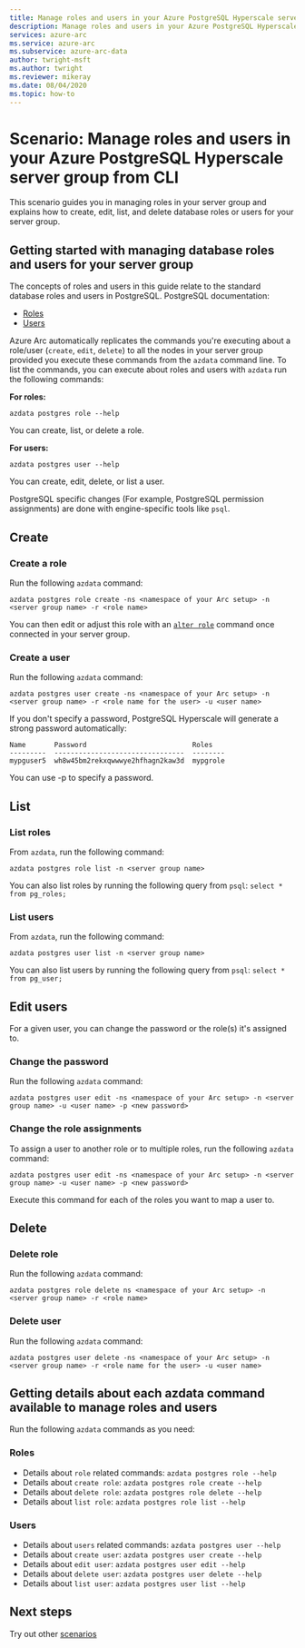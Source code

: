```yaml
---
title: Manage roles and users in your Azure PostgreSQL Hyperscale server group from CLI
description: Manage roles and users in your Azure PostgreSQL Hyperscale server group from CLI
services: azure-arc
ms.service: azure-arc
ms.subservice: azure-arc-data
author: twright-msft
ms.author: twright
ms.reviewer: mikeray
ms.date: 08/04/2020
ms.topic: how-to
---
```


# Scenario: Manage roles and users in your Azure PostgreSQL Hyperscale server group from CLI

This scenario guides you in managing roles in your server group and explains how to create, edit, list, and delete database roles or users for your server group.

## Getting started with managing database roles and users for your server group

The concepts of roles and users in this guide relate to the standard database roles and users in PostgreSQL. PostgreSQL documentation:

- [Roles](https://www.postgresql.org/docs/11/user-manag.html)
- [Users](https://www.postgresql.org/docs/11/sql-createuser.html)

Azure Arc automatically replicates the commands you're executing about a role/user (`create`, `edit`, `delete`) to all the nodes in your server group provided you execute these commands from the `azdata` command line.
To list the commands, you can execute about roles and users with `azdata` run the following commands:

**For roles:**

```console
azdata postgres role --help
```

You can create, list, or delete a role.

**For users:**

```console
azdata postgres user --help
```

You can create, edit, delete, or list a user.

PostgreSQL specific changes (For example, PostgreSQL permission assignments) are done with engine-specific tools like `psql`.

## Create

### Create a role

Run the following `azdata` command:

```console
azdata postgres role create -ns <namespace of your Arc setup> -n <server group name> -r <role name>
```

You can then edit or adjust this role with an [`alter role`](https://www.postgresql.org/docs/11/sql-alterrole.html) command once connected in your server group.

### Create a user

Run the following `azdata` command:

```console
azdata postgres user create -ns <namespace of your Arc setup> -n <server group name> -r <role name for the user> -u <user name>
```

If you don't specify a password, PostgreSQL Hyperscale will generate a strong password automatically:

```console
Name       Password                          Roles
---------  --------------------------------  --------
mypguser5  wh8w45bm2rekxqwwwye2hfhagn2kaw3d  mypgrole
```

You can use -p to specify a password.

## List

### List roles

From `azdata`, run the following command:

```console
azdata postgres role list -n <server group name>
```

You can also list roles by running the following query from `psql`: ```select * from pg_roles;```

### List users

From `azdata`, run the following command:

```console
azdata postgres user list -n <server group name>
```

You can also list users by running the following query from `psql`: ```select * from pg_user;```

## Edit users

For a given user, you can change the password or the role(s) it's assigned to.

### Change the password

Run the following `azdata` command:

```console
azdata postgres user edit -ns <namespace of your Arc setup> -n <server group name> -u <user name> -p <new password>
```

### Change the role assignments

To assign a user to another role or to multiple roles, run the following `azdata` command:

```console
azdata postgres user edit -ns <namespace of your Arc setup> -n <server group name> -u <user name> -p <new password>
```

Execute this command for each of the roles you want to map a user to.

## Delete

### Delete role

Run the following `azdata` command:

```console
azdata postgres role delete ns <namespace of your Arc setup> -n <server group name> -r <role name>
```

### Delete user

Run the following `azdata` command:

```console
azdata postgres user delete -ns <namespace of your Arc setup> -n <server group name> -r <role name for the user> -u <user name>
```

## Getting details about each azdata command available to manage roles and users

Run the following `azdata` commands as you need:

### Roles

- Details about `role` related commands: ```azdata postgres role --help```
- Details about `create role`: ```azdata postgres role create --help```
- Details about `delete role`: ```azdata postgres role delete --help```
- Details about `list role`: ```azdata postgres role list --help```

### Users

- Details about `users` related commands: ```azdata postgres user --help```
- Details about `create user`: ```azdata postgres user create --help```
- Details about `edit user`: ```azdata postgres user edit --help```
- Details about `delete user`: ```azdata postgres user delete --help```
- Details about `list user`: ```azdata postgres user list --help```

## Next steps

Try out other [scenarios](https://github.com/microsoft/Azure-data-services-on-Azure-Arc/tree/master/scenarios)
